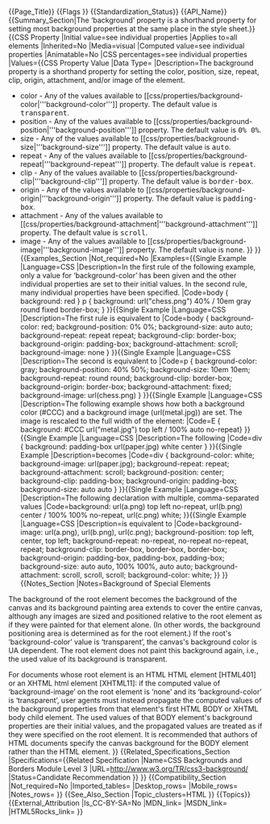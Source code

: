 {{Page_Title}}
{{Flags
}}
{{Standardization_Status}}
{{API_Name}}
{{Summary_Section|The ‘background’ property is a shorthand property for setting most background properties at the same place in the style sheet.}}
{{CSS Property
|Initial value=see individual properties
|Applies to=all elements
|Inherited=No
|Media=visual
|Computed value=see individual properties
|Animatable=No
|CSS percentages=see individual properties
|Values={{CSS Property Value
|Data Type=<background-color> <background-position> <background-size> <background-repeat> <background-clip> <background-origin> <background-attachment> <background-image>
|Description=The background property is a shorthand property for setting the color, position, size, repeat, clip, origin, attachment, and/or image of the element.

* color - Any of the values available to [[css/properties/background-color|'''background-color''']] property. The default value is <tt>transparent</tt>.
* position - Any of the values available to [[css/properties/background-position|'''background-position''']] property. The default value is <tt>0% 0%</tt>.
* size - Any of the values available to [[css/properties/background-size|'''background-size''']] property. The default value is <tt>auto</tt>.
* repeat - Any of the values available to [[css/properties/background-repeat|'''background-repeat''']] property. The default value is <tt>repeat</tt>.
* clip - Any of the values available to [[css/properties/background-clip|'''background-clip''']] property. The default value is <tt>border-box</tt>.
* origin - Any of the values available to [[css/properties/background-origin|'''background-origin''']] property. The default value is <tt>padding-box</tt>.
* attachment - Any of the values available to [[css/properties/background-attachment|'''background-attachment''']] property. The default value is <tt>scroll</tt>.
* image - Any of the values available to [[css/properties/background-image|'''background-image''']] property. The default value is <tt>none</tt>.
}}
}}
{{Examples_Section
|Not_required=No
|Examples={{Single Example
|Language=CSS
|Description=In the first rule of the following example, only a value for ‘background-color’ has been given and the other individual properties are set to their initial values. In the second rule, many individual properties have been specified.
|Code=body { background: red }
p { background: url("chess.png") 40% / 10em gray
       round fixed border-box; }
}}{{Single Example
|Language=CSS
|Description=The first rule is equivalent to
|Code=body {
    background-color: red;
    background-position: 0% 0%;
    background-size: auto auto;
    background-repeat: repeat repeat;
    background-clip: border-box;
    background-origin: padding-box;
    background-attachment: scroll;
    background-image: none }
}}{{Single Example
|Language=CSS
|Description=The second is equivalent to
|Code=p {
    background-color: gray;
    background-position: 40% 50%;
    background-size: 10em 10em;
    background-repeat: round round;
    background-clip: border-box;
    background-origin: border-box;
    background-attachment: fixed;
    background-image: url(chess.png) }
}}{{Single Example
|Language=CSS
|Description=The following example shows how both a background color (#CCC) and a background image (url(metal.jpg)) are set. The image is rescaled to the full width of the element:
|Code=E { background: #CCC url("metal.jpg") top left / 100% auto no-repeat}
}}{{Single Example
|Language=CSS
|Description=The following
|Code=div { background: padding-box url(paper.jpg) white center }
}}{{Single Example
|Description=becomes
|Code=div {
    background-color: white;
    background-image: url(paper.jpg);
    background-repeat: repeat;
    background-attachment: scroll;
    background-position: center;
    background-clip: padding-box;
    background-origin: padding-box;
    background-size: auto auto }
}}{{Single Example
|Language=CSS
|Description=The following declaration with multiple, comma-separated values
|Code=background: url(a.png) top left no-repeat,
            url(b.png) center / 100% 100% no-repeat,
            url(c.png) white;
}}{{Single Example
|Language=CSS
|Description=is equivalent to
|Code=background-image:      url(a.png),  url(b.png),          url(c.png);
background-position:   top left,    center,              top left;
background-repeat:     no-repeat,   no-repeat no-repeat, repeat;
background-clip:       border-box,  border-box,          border-box;
background-origin:     padding-box, padding-box,         padding-box;
background-size:       auto auto,   100% 100%,           auto auto;
background-attachment: scroll,      scroll,              scroll;
background-color:      white;
}}
}}
{{Notes_Section
|Notes=Background of Special Elements

The background of the root element becomes the background of the canvas and its background painting area extends to cover the entire canvas, although any images are sized and positioned relative to the root element as if they were painted for that element alone. (In other words, the background positioning area is determined as for the root element.) If the root's ‘background-color’ value is ‘transparent’, the canvas's background color is UA dependent. The root element does not paint this background again, i.e., the used value of its background is transparent.

For documents whose root element is an HTML HTML element [HTML401] or an XHTML html element [XHTML11]: if the computed value of ‘background-image’ on the root element is ‘none’ and its ‘background-color’ is ‘transparent’, user agents must instead propagate the computed values of the background properties from that element's first HTML BODY or XHTML body child element. The used values of that BODY element's background properties are their initial values, and the propagated values are treated as if they were specified on the root element. It is recommended that authors of HTML documents specify the canvas background for the BODY element rather than the HTML element.
}}
{{Related_Specifications_Section
|Specifications={{Related Specification
|Name=CSS Backgrounds and Borders Module Level 3
|URL=http://www.w3.org/TR/css3-background/
|Status=Candidate Recommendation
}}
}}
{{Compatibility_Section
|Not_required=No
|Imported_tables=
|Desktop_rows=
|Mobile_rows=
|Notes_rows=
}}
{{See_Also_Section
|Topic_clusters=HTML
}}
{{Topics}}
{{External_Attribution
|Is_CC-BY-SA=No
|MDN_link=
|MSDN_link=
|HTML5Rocks_link=
}}